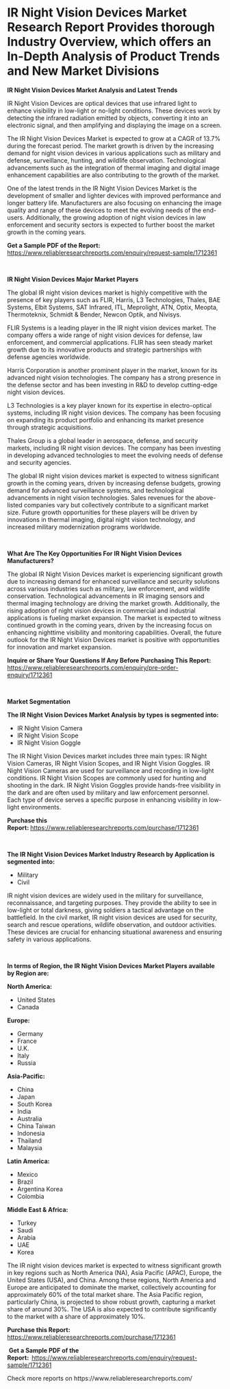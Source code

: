 <p><h1>IR Night Vision Devices Market Research Report Provides thorough Industry Overview, which offers an In-Depth Analysis of Product Trends and New Market Divisions</h1></p><p><strong>IR Night Vision Devices Market Analysis and Latest Trends</strong></p>
<p><p>IR Night Vision Devices are optical devices that use infrared light to enhance visibility in low-light or no-light conditions. These devices work by detecting the infrared radiation emitted by objects, converting it into an electronic signal, and then amplifying and displaying the image on a screen.</p><p>The IR Night Vision Devices Market is expected to grow at a CAGR of 13.7% during the forecast period. The market growth is driven by the increasing demand for night vision devices in various applications such as military and defense, surveillance, hunting, and wildlife observation. Technological advancements such as the integration of thermal imaging and digital image enhancement capabilities are also contributing to the growth of the market.</p><p>One of the latest trends in the IR Night Vision Devices Market is the development of smaller and lighter devices with improved performance and longer battery life. Manufacturers are also focusing on enhancing the image quality and range of these devices to meet the evolving needs of the end-users. Additionally, the growing adoption of night vision devices in law enforcement and security sectors is expected to further boost the market growth in the coming years.</p></p>
<p><strong>Get a Sample PDF of the Report:&nbsp;</strong> <a href="https://www.reliableresearchreports.com/enquiry/request-sample/1712361">https://www.reliableresearchreports.com/enquiry/request-sample/1712361</a></p>
<p>&nbsp;</p>
<p><strong>IR Night Vision Devices Major Market Players</strong></p>
<p><p>The global IR night vision devices market is highly competitive with the presence of key players such as FLIR, Harris, L3 Technologies, Thales, BAE Systems, Elbit Systems, SAT Infrared, ITL, Meprolight, ATN, Optix, Meopta, Thermoteknix, Schmidt & Bender, Newcon Optik, and Nivisys.</p><p>FLIR Systems is a leading player in the IR night vision devices market. The company offers a wide range of night vision devices for defense, law enforcement, and commercial applications. FLIR has seen steady market growth due to its innovative products and strategic partnerships with defense agencies worldwide.</p><p>Harris Corporation is another prominent player in the market, known for its advanced night vision technologies. The company has a strong presence in the defense sector and has been investing in R&D to develop cutting-edge night vision devices.</p><p>L3 Technologies is a key player known for its expertise in electro-optical systems, including IR night vision devices. The company has been focusing on expanding its product portfolio and enhancing its market presence through strategic acquisitions.</p><p>Thales Group is a global leader in aerospace, defense, and security markets, including IR night vision devices. The company has been investing in developing advanced technologies to meet the evolving needs of defense and security agencies.</p><p>The global IR night vision devices market is expected to witness significant growth in the coming years, driven by increasing defense budgets, growing demand for advanced surveillance systems, and technological advancements in night vision technologies. Sales revenues for the above-listed companies vary but collectively contribute to a significant market size. Future growth opportunities for these players will be driven by innovations in thermal imaging, digital night vision technology, and increased military modernization programs worldwide.</p></p>
<p>&nbsp;</p>
<p><strong>What Are The Key Opportunities For IR Night Vision Devices Manufacturers?</strong></p>
<p><p>The global IR Night Vision Devices market is experiencing significant growth due to increasing demand for enhanced surveillance and security solutions across various industries such as military, law enforcement, and wildlife conservation. Technological advancements in IR imaging sensors and thermal imaging technology are driving the market growth. Additionally, the rising adoption of night vision devices in commercial and industrial applications is fueling market expansion. The market is expected to witness continued growth in the coming years, driven by the increasing focus on enhancing nighttime visibility and monitoring capabilities. Overall, the future outlook for the IR Night Vision Devices market is positive with opportunities for innovation and market expansion.</p></p>
<p><strong>Inquire or Share Your Questions If Any Before Purchasing This Report:</strong> <a href="https://www.reliableresearchreports.com/enquiry/pre-order-enquiry/1712361">https://www.reliableresearchreports.com/enquiry/pre-order-enquiry/1712361</a></p>
<p>&nbsp;</p>
<p><strong>Market Segmentation</strong></p>
<p><strong>The IR Night Vision Devices Market Analysis by types is segmented into:</strong></p>
<p><ul><li>IR Night Vision Camera</li><li>IR Night Vision Scope</li><li>IR Night Vision Goggle</li></ul></p>
<p><p>The IR Night Vision Devices market includes three main types: IR Night Vision Cameras, IR Night Vision Scopes, and IR Night Vision Goggles. IR Night Vision Cameras are used for surveillance and recording in low-light conditions. IR Night Vision Scopes are commonly used for hunting and shooting in the dark. IR Night Vision Goggles provide hands-free visibility in the dark and are often used by military and law enforcement personnel. Each type of device serves a specific purpose in enhancing visibility in low-light environments.</p></p>
<p><strong>Purchase this Report:&nbsp;</strong><a href="https://www.reliableresearchreports.com/purchase/1712361">https://www.reliableresearchreports.com/purchase/1712361</a></p>
<p>&nbsp;</p>
<p><strong>The IR Night Vision Devices Market Industry Research by Application is segmented into:</strong></p>
<p><ul><li>Military</li><li>Civil</li></ul></p>
<p><p>IR night vision devices are widely used in the military for surveillance, reconnaissance, and targeting purposes. They provide the ability to see in low-light or total darkness, giving soldiers a tactical advantage on the battlefield. In the civil market, IR night vision devices are used for security, search and rescue operations, wildlife observation, and outdoor activities. These devices are crucial for enhancing situational awareness and ensuring safety in various applications.</p></p>
<p>&nbsp;</p>
<p><strong>In terms of Region, the IR Night Vision Devices Market Players available by Region are:</strong></p>
<p>
    <p> <strong> North America: </strong>
        <ul>
            <li>United States</li>
            <li>Canada</li>
        </ul>
        </p> 
    <p> <strong> Europe: </strong>
        <ul>
            <li>Germany</li>
            <li>France</li>
            <li>U.K.</li>
            <li>Italy</li>
            <li>Russia</li>
        </ul>
        </p> 
    <p> <strong> Asia-Pacific: </strong>
        <ul>
            <li>China</li>
            <li>Japan</li>
            <li>South Korea</li>
            <li>India</li>
            <li>Australia</li>
            <li>China Taiwan</li>
            <li>Indonesia</li>
            <li>Thailand</li>
            <li>Malaysia</li>
        </ul>
        </p> 
    <p> <strong> Latin America: </strong>
        <ul>
            <li>Mexico</li>
            <li>Brazil</li>
            <li>Argentina Korea</li>
            <li>Colombia</li>
        </ul>
        </p> 
    <p> <strong> Middle East & Africa: </strong>
        <ul>
            <li>Turkey</li>
            <li>Saudi</li>
            <li>Arabia</li>
            <li>UAE</li>
            <li>Korea</li>
        </ul>
    </p>
    </p>
<p><p>The IR night vision devices market is expected to witness significant growth in key regions such as North America (NA), Asia Pacific (APAC), Europe, the United States (USA), and China. Among these regions, North America and Europe are anticipated to dominate the market, collectively accounting for approximately 60% of the total market share. The Asia Pacific region, particularly China, is projected to show robust growth, capturing a market share of around 30%. The USA is also expected to contribute significantly to the market with a share of approximately 10%.</p></p>
<p><strong>Purchase this Report: </strong><a href="https://www.reliableresearchreports.com/purchase/1712361">https://www.reliableresearchreports.com/purchase/1712361</a></p>
<p>&nbsp;<strong>Get a Sample PDF of the Report:&nbsp;&nbsp;</strong><a href="https://www.reliableresearchreports.com/enquiry/request-sample/1712361">https://www.reliableresearchreports.com/enquiry/request-sample/1712361</a></p>
<p><strong></strong></p>
<p>Check more reports on https://www.reliableresearchreports.com/</p>